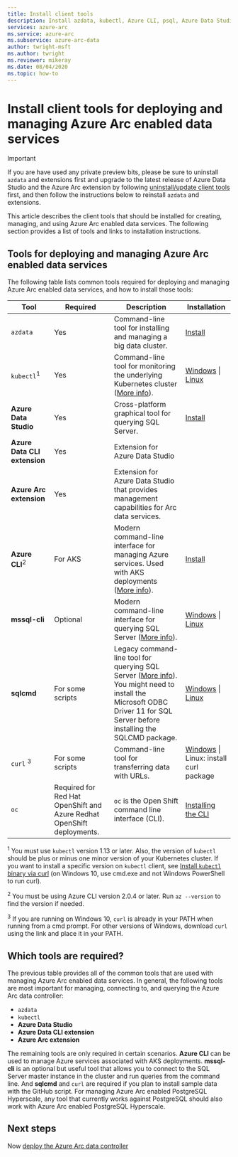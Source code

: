```yaml
---
title: Install client tools
description: Install azdata, kubectl, Azure CLI, psql, Azure Data Studio (Insiders), and the Arc extension for Azure Data Studio
services: azure-arc
ms.service: azure-arc
ms.subservice: azure-arc-data
author: twright-msft
ms.author: twright
ms.reviewer: mikeray
ms.date: 08/04/2020
ms.topic: how-to
---
```


# Install client tools for deploying and managing Azure Arc enabled data services

> [!IMPORTANT]
> If you are have used any private preview bits, please be sure to uninstall `azdata` and extensions first and upgrade to the latest release of Azure Data Studio and the Azure Arc extension by following [uninstall/update client tools](uninstall-update-client-tools.md) first, and then follow the instructions below to reinstall `azdata` and extensions.


This article describes the client tools that should be installed for creating, managing, and using Azure Arc enabled data services. The following section provides a list of tools and links to installation instructions. 

## Tools for deploying and managing Azure Arc enabled data services 

The following table lists common tools required for deploying and managing Azure Arc enabled data services, and how to install those tools:

| Tool | Required | Description | Installation |
|---|---|---|---|
| `azdata` | Yes | Command-line tool for installing and managing a big data cluster. | [Install](/sql/azdata/install/deploy-install-azdata?toc=/azure/azure-arc/data/toc.json&bc=/azure/azure-arc/data/breadcrumb/toc.json) |
| `kubectl`<sup>1</sup> | Yes | Command-line tool for monitoring the underlying Kubernetes cluster ([More info](https://kubernetes.io/docs/tasks/tools/install-kubectl/)). | [Windows](https://kubernetes.io/docs/tasks/tools/install-kubectl/#install-with-powershell-from-psgallery) \| [Linux](https://kubernetes.io/docs/tasks/tools/install-kubectl/#install-using-native-package-management) |
| **Azure Data Studio** | Yes | Cross-platform graphical tool for querying SQL Server. | [Install](https://aka.ms/getazuredatastudio) |
| **Azure Data CLI extension** | Yes | Extension for Azure Data Studio | <!--[need link] [Install](../azure-data-studio/need-link.md) -->|
| **Azure Arc extension** | Yes | Extension for Azure Data Studio that provides management capabilities for Arc data services. | <!--{need link} [Install](../azure-data-studio/data-virtualization-extension.md) -->|
| **Azure CLI**<sup>2</sup> | For AKS | Modern command-line interface for managing Azure services. Used with AKS deployments ([More info](/cli/azure/?view=azure-cli-latest)). | [Install](/cli/azure/install-azure-cli?view=azure-cli-latest) |
| **mssql-cli** | Optional | Modern command-line interface for querying SQL Server ([More info](/sql/tools/mssql-cli)). | [Windows](https://github.com/dbcli/mssql-cli/blob/master/doc/installation/windows.md) \| [Linux](https://github.com/dbcli/mssql-cli/blob/master/doc/installation/linux.md) |
| **sqlcmd** | For some scripts | Legacy command-line tool for querying SQL Server ([More info](/sql/tools/sqlcmd-utility)). You might need to install the Microsoft ODBC Driver 11 for SQL Server before installing the SQLCMD package. | [Windows](https://www.microsoft.com/download/details.aspx?id=36433) \| [Linux](/sql/linux/sql-server-linux-setup-tools) |
| `curl` <sup>3</sup> | For some scripts | Command-line tool for transferring data with URLs. | [Windows](https://curl.haxx.se/windows/) \| Linux: install curl package |
| `oc` | Required for Red Hat OpenShift and Azure Redhat OpenShift deployments. |`oc` is the Open Shift command line interface (CLI). | [Installing the CLI](https://docs.openshift.com/container-platform/4.4/cli_reference/openshift_cli/getting-started-cli.html#installing-the-cli)


<sup>1</sup> You must use `kubectl` version 1.13 or later. Also, the version of `kubectl` should be plus or minus one minor version of your Kubernetes cluster. If you want to install a specific version on `kubectl` client, see [Install `kubectl` binary via curl](https://kubernetes.io/docs/tasks/tools/install-kubectl/#install-kubectl-binary-using-curl) (on Windows 10, use cmd.exe and not Windows PowerShell to run curl).

<sup>2</sup> You must be using Azure CLI version 2.0.4 or later. Run `az --version` to find the version if needed.

<sup>3</sup> If you are running on Windows 10, `curl` is already in your PATH when running from a cmd prompt. For other versions of Windows, download `curl` using the link and place it in your PATH.

## Which tools are required?

The previous table provides all of the common tools that are used with managing Azure Arc enabled data services. In general, the following tools are most important for managing, connecting to, and querying the Azure Arc data controller:

- `azdata`
- `kubectl`
- **Azure Data Studio**
- **Azure Data CLI extension**
- **Azure Arc extension**

The remaining tools are only required in certain scenarios. **Azure CLI** can be used to manage Azure services associated with AKS deployments. **mssql-cli** is an optional but useful tool that allows you to connect to the SQL Server master instance in the cluster and run queries from the command line. And **sqlcmd** and `curl` are required if you plan to install sample data with the GitHub script. For managing Azure Arc enabled PostgreSQL Hyperscale, any tool that currently works against PostgreSQL should also work with Azure Arc enabled PostgreSQL Hyperscale.




## Next steps

Now [deploy the Azure Arc data controller](create-data-controller.md)
